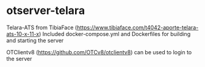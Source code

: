 # otserver-telara

Telara-ATS from TibiaFace (https://www.tibiaface.com/t4042-aporte-telara-ats-10-x-11-x)
Included docker-compose.yml and Dockerfiles for building and starting the server

OTClientv8 (https://github.com/OTCv8/otclientv8) can be used to login to the server